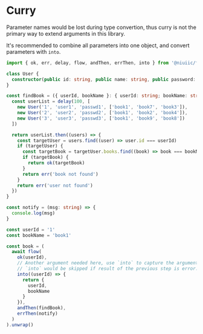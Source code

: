 # Curry

Parameter names would be lost during type convertion, thus curry is not the primary way to extend arguments in this library.

It's recommended to combine all parameters into one object, and convert parameters with `into`.

```typescript
import { ok, err, delay, flow, andThen, errThen, into } from '@niuiic/flow'

class User {
  constructor(public id: string, public name: string, public password: string, public books: string[]) {}
}

const findBook = ({ userId, bookName }: { userId: string; bookName: string }) => {
  const userList = delay(100, [
    new User('1', 'user1', 'passwd1', ['book1', 'book7', 'book3']),
    new User('2', 'user2', 'passwd2', ['book1', 'book2', 'book4']),
    new User('3', 'user3', 'passwd3', ['book1', 'book9', 'book8'])
  ])

  return userList.then((users) => {
    const targetUser = users.find((user) => user.id === userId)
    if (targetUser) {
      const targetBook = targetUser.books.find((book) => book === bookName)
      if (targetBook) {
        return ok(targetBook)
      }
      return err('book not found')
    }
    return err('user not found')
  })
}

const notify = (msg: string) => {
  console.log(msg)
}

const userId = '1'
const bookName = 'book1'

const book = (
  await flow(
    ok(userId),
    // Another argument needed here, use `into` to capture the argument from environment.
    // `into` would be skipped if result of the previous step is error.
    into((userId) => {
      return {
        userId,
        bookName
      }
    }),
    andThen(findBook),
    errThen(notify)
  )
).unwrap()
```
